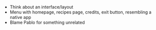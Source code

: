 - Think about an interface/layout
- Menu with homepage, recipes page, credits, exit button, resembling a native app
- Blame Pablo for something unrelated
